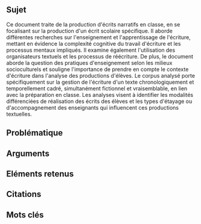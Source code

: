 ## Sujet
Ce document traite de la production d'écrits narratifs en classe, en se focalisant sur la production d'un écrit scolaire spécifique. Il aborde différentes recherches sur l'enseignement et l'apprentissage de l'écriture, mettant en évidence la complexité cognitive du travail d'écriture et les processus mentaux impliqués. Il examine également l'utilisation des organisateurs textuels et les processus de réécriture. De plus, le document aborde la question des pratiques d'enseignement selon les milieux socioculturels et souligne l'importance de prendre en compte le contexte d'écriture dans l'analyse des productions d'élèves. Le corpus analysé porte spécifiquement sur la gestion de l'écriture d'un texte chronologiquement et temporellement cadré, simultanément fictionnel et vraisemblable, en lien avec la préparation en classe. Les analyses visent à identifier les modalités différenciées de réalisation des écrits des élèves et les types d'étayage ou d'accompagnement des enseignants qui influencent ces productions textuelles.
## Problématique
## Arguments

## Eléments retenus 

## Citations

## Mots clés